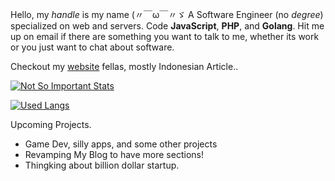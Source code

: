 Hello, my _handle_ is my name (〃￣ω￣〃ゞ A Software Engineer (no _degree_) specialized on web and servers. Code **JavaScript**, **PHP**, and **Golang**. Hit me up on email if there are something you want to talk to me, whether its work or you just want to chat about software. 

Checkout my [website](https://mandaputtra.id/) fellas, mostly Indonesian Article.. 

[![Not So Important Stats](https://github-readme-stats.vercel.app/api?username=mandaputtra)](https://github.com/anuraghazra/github-readme-stats)


[![Used Langs](https://github-readme-stats.vercel.app/api/top-langs?username=mandaputtra)](https://github.com/anuraghazra/github-readme-stats)


Upcoming Projects.

- Game Dev, silly apps, and some other projects
- Revamping My Blog to have more sections!
- Thingking about billion dollar startup.
